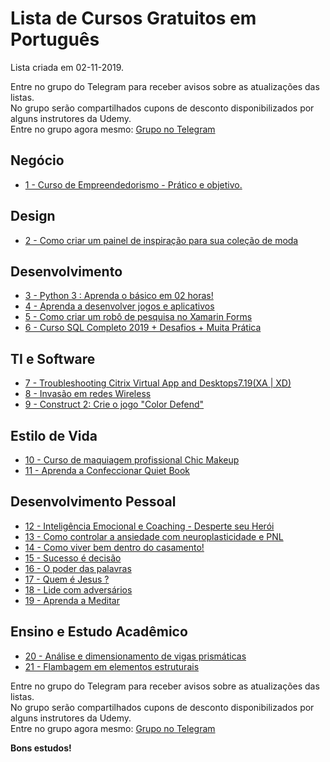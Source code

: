 # Lista de Cursos Gratuitos em Português

Lista criada em 02-11-2019.

Entre no grupo do Telegram para receber avisos sobre as atualizações das listas.  
No grupo serão compartilhados cupons de desconto disponibilizados por alguns instrutores da Udemy.  
Entre no grupo agora mesmo: [Grupo no Telegram](http://bit.ly/2UvKbVX)


## Negócio
 - [ 1 - Curso de Empreendedorismo - Prático e objetivo.](https://www.udemy.com/course/curso-de-empreendedorismo-pratico-e-objetivo/?deal_code=OCT3434&LSNPUBID=FYTGsFWqJEA&ranEAID=FYTGsFWqJEA&ranMID=39197&ranSiteID=FYTGsFWqJEA-IqMpqvz4ffJRssztOnRGXA)


## Design
 - [ 2 - Como criar um painel de inspiração para sua coleção de moda](https://www.udemy.com/course/como-criar-um-painel-de-inspiracao-para-sua-colecao-de-moda/?deal_code=OCT3434&LSNPUBID=FYTGsFWqJEA&ranEAID=FYTGsFWqJEA&ranMID=39197&ranSiteID=FYTGsFWqJEA-IqMpqvz4ffJRssztOnRGXA)


## Desenvolvimento
 - [ 3 - Python 3 : Aprenda o básico em 02 horas!](https://www.udemy.com/course/fabiopython3/?deal_code=OCT3434&LSNPUBID=FYTGsFWqJEA&ranEAID=FYTGsFWqJEA&ranMID=39197&ranSiteID=FYTGsFWqJEA-IqMpqvz4ffJRssztOnRGXA)
 - [ 4 - Aprenda a desenvolver jogos e aplicativos](https://www.udemy.com/course/desenvolvendo-jogos-e-aplicativos-profissionais-de-alto-nivel/?deal_code=OCT3434&LSNPUBID=FYTGsFWqJEA&ranEAID=FYTGsFWqJEA&ranMID=39197&ranSiteID=FYTGsFWqJEA-IqMpqvz4ffJRssztOnRGXA)
 - [ 5 - Como criar um robô de pesquisa no Xamarin Forms](https://www.udemy.com/course/como-criar-um-robo-de-pesquisa-no-xamarin-forms/?deal_code=OCT3434&LSNPUBID=FYTGsFWqJEA&ranEAID=FYTGsFWqJEA&ranMID=39197&ranSiteID=FYTGsFWqJEA-IqMpqvz4ffJRssztOnRGXA)
 - [ 6 - Curso SQL Completo 2019  + Desafios + Muita Prática](https://www.udemy.com/course/curso-sql-completo-desafios-e-muita-pratica/?deal_code=OCT3434&LSNPUBID=FYTGsFWqJEA&ranEAID=FYTGsFWqJEA&ranMID=39197&ranSiteID=FYTGsFWqJEA-IqMpqvz4ffJRssztOnRGXA)


## TI e Software
 - [ 7 - Troubleshooting Citrix Virtual App and Desktops7.19(XA | XD)](https://www.udemy.com/course/troubleshooting-citrix-virtual-app-and-desktops-xa-xd/?deal_code=OCT3434&LSNPUBID=FYTGsFWqJEA&ranEAID=FYTGsFWqJEA&ranMID=39197&ranSiteID=FYTGsFWqJEA-IqMpqvz4ffJRssztOnRGXA)
 - [ 8 - Invasão em redes Wireless](https://www.udemy.com/course/invasao-em-redes-wireless/?deal_code=OCT3434&LSNPUBID=FYTGsFWqJEA&ranEAID=FYTGsFWqJEA&ranMID=39197&ranSiteID=FYTGsFWqJEA-IqMpqvz4ffJRssztOnRGXA)
 - [ 9 - Construct 2: Crie o jogo "Color Defend"](https://www.udemy.com/course/construct-2-crie-o-jogo-color-defend/?deal_code=OCT3434&LSNPUBID=FYTGsFWqJEA&ranEAID=FYTGsFWqJEA&ranMID=39197&ranSiteID=FYTGsFWqJEA-IqMpqvz4ffJRssztOnRGXA)


## Estilo de Vida
 - [ 10 - Curso de maquiagem profissional Chic Makeup](https://www.udemy.com/course/curso-de-maquiagem-profissional-chic-makeup-cursos/?deal_code=OCT3434&LSNPUBID=FYTGsFWqJEA&ranEAID=FYTGsFWqJEA&ranMID=39197&ranSiteID=FYTGsFWqJEA-IqMpqvz4ffJRssztOnRGXA)
 - [ 11 - Aprenda a Confeccionar Quiet Book](https://www.udemy.com/course/quietbookfrutinhas/?deal_code=OCT3434&LSNPUBID=FYTGsFWqJEA&ranEAID=FYTGsFWqJEA&ranMID=39197&ranSiteID=FYTGsFWqJEA-IqMpqvz4ffJRssztOnRGXA)


## Desenvolvimento Pessoal
 - [ 12 - Inteligência Emocional e Coaching - Desperte seu Herói](https://www.udemy.com/course/desperte-seu-heroi-inteligencia-emocional-e-coaching/?deal_code=OCT3434&LSNPUBID=FYTGsFWqJEA&ranEAID=FYTGsFWqJEA&ranMID=39197&ranSiteID=FYTGsFWqJEA-IqMpqvz4ffJRssztOnRGXA)
 - [ 13 - Como controlar a ansiedade com neuroplasticidade e PNL](https://www.udemy.com/course/condicionamento-neural/?deal_code=OCT3434&LSNPUBID=FYTGsFWqJEA&ranEAID=FYTGsFWqJEA&ranMID=39197&ranSiteID=FYTGsFWqJEA-IqMpqvz4ffJRssztOnRGXA)
 - [ 14 - Como viver bem dentro do casamento!](https://www.udemy.com/course/leidywilliancomo-viver-bem-dentro-do-casamento/?deal_code=OCT3434&LSNPUBID=FYTGsFWqJEA&ranEAID=FYTGsFWqJEA&ranMID=39197&ranSiteID=FYTGsFWqJEA-IqMpqvz4ffJRssztOnRGXA)
 - [ 15 - Sucesso é decisão](https://www.udemy.com/course/sucesso-e-decisao/?deal_code=OCT3434&LSNPUBID=FYTGsFWqJEA&ranEAID=FYTGsFWqJEA&ranMID=39197&ranSiteID=FYTGsFWqJEA-IqMpqvz4ffJRssztOnRGXA)
 - [ 16 - O poder das palavras](https://www.udemy.com/course/o-poder-dassuas-palavras/?deal_code=OCT3434&LSNPUBID=FYTGsFWqJEA&ranEAID=FYTGsFWqJEA&ranMID=39197&ranSiteID=FYTGsFWqJEA-IqMpqvz4ffJRssztOnRGXA)
 - [ 17 - Quem é Jesus ?](https://www.udemy.com/course/quem-e-jesus/?deal_code=OCT3434&LSNPUBID=FYTGsFWqJEA&ranEAID=FYTGsFWqJEA&ranMID=39197&ranSiteID=FYTGsFWqJEA-IqMpqvz4ffJRssztOnRGXA)
 - [ 18 - Lide com adversários](https://www.udemy.com/course/lide-com-adversarios/?deal_code=OCT3434&LSNPUBID=FYTGsFWqJEA&ranEAID=FYTGsFWqJEA&ranMID=39197&ranSiteID=FYTGsFWqJEA-IqMpqvz4ffJRssztOnRGXA)
 - [ 19 - Aprenda a Meditar](https://www.udemy.com/course/aprenda-a-meditar/?deal_code=OCT3434&LSNPUBID=FYTGsFWqJEA&ranEAID=FYTGsFWqJEA&ranMID=39197&ranSiteID=FYTGsFWqJEA-IqMpqvz4ffJRssztOnRGXA)


## Ensino e Estudo Acadêmico
 - [ 20 - Análise e dimensionamento de vigas prismáticas](https://www.udemy.com/course/analise-e-dimensionamento-de-vigas-prismaticas/?deal_code=OCT3434&LSNPUBID=FYTGsFWqJEA&ranEAID=FYTGsFWqJEA&ranMID=39197&ranSiteID=FYTGsFWqJEA-IqMpqvz4ffJRssztOnRGXA)
 - [ 21 - Flambagem em elementos estruturais](https://www.udemy.com/course/flambagem-elementos-estruturais/?deal_code=OCT3434&LSNPUBID=FYTGsFWqJEA&ranEAID=FYTGsFWqJEA&ranMID=39197&ranSiteID=FYTGsFWqJEA-IqMpqvz4ffJRssztOnRGXA)


Entre no grupo do Telegram para receber avisos sobre as atualizações das listas.  
No grupo serão compartilhados cupons de desconto disponibilizados por alguns instrutores da Udemy.  
Entre no grupo agora mesmo: [Grupo no Telegram](http://bit.ly/2UvKbVX)


**Bons estudos!**
